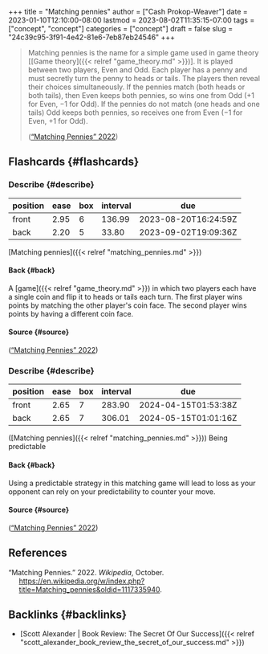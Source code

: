 +++
title = "Matching pennies"
author = ["Cash Prokop-Weaver"]
date = 2023-01-10T12:10:00-08:00
lastmod = 2023-08-02T11:35:15-07:00
tags = ["concept", "concept"]
categories = ["concept"]
draft = false
slug = "24c39c95-3f91-4e42-81e6-7eb87eb24546"
+++

> Matching pennies is the name for a simple game used in game theory [[Game theory]({{< relref "game_theory.md" >}})]. It is played between two players, Even and Odd. Each player has a penny and must secretly turn the penny to heads or tails. The players then reveal their choices simultaneously. If the pennies match (both heads or both tails), then Even keeps both pennies, so wins one from Odd (+1 for Even, −1 for Odd). If the pennies do not match (one heads and one tails) Odd keeps both pennies, so receives one from Even (−1 for Even, +1 for Odd).
>
> (<a href="#citeproc_bib_item_1">“Matching Pennies” 2022</a>)


## Flashcards {#flashcards}


### Describe {#describe}

| position | ease | box | interval | due                  |
|----------|------|-----|----------|----------------------|
| front    | 2.95 | 6   | 136.99   | 2023-08-20T16:24:59Z |
| back     | 2.20 | 5   | 33.80    | 2023-09-02T19:09:36Z |

[Matching pennies]({{< relref "matching_pennies.md" >}})


#### Back {#back}

A [game]({{< relref "game_theory.md" >}}) in which two players each have a single coin and flip it to heads or tails each turn. The first player wins points by matching the other player's coin face. The second player wins points by having a different coin face.


#### Source {#source}

(<a href="#citeproc_bib_item_1">“Matching Pennies” 2022</a>)


### Describe {#describe}

| position | ease | box | interval | due                  |
|----------|------|-----|----------|----------------------|
| front    | 2.65 | 7   | 283.90   | 2024-04-15T01:53:38Z |
| back     | 2.65 | 7   | 306.01   | 2024-05-15T01:01:16Z |

([Matching pennies]({{< relref "matching_pennies.md" >}})) Being predictable


#### Back {#back}

Using a predictable strategy in this matching game will lead to loss as your opponent can rely on your predictability to counter your move.


#### Source {#source}

(<a href="#citeproc_bib_item_1">“Matching Pennies” 2022</a>)

## References

<style>.csl-entry{text-indent: -1.5em; margin-left: 1.5em;}</style><div class="csl-bib-body">
  <div class="csl-entry"><a id="citeproc_bib_item_1"></a>“Matching Pennies.” 2022. <i>Wikipedia</i>, October. <a href="https://en.wikipedia.org/w/index.php?title=Matching_pennies&oldid=1117335940">https://en.wikipedia.org/w/index.php?title=Matching_pennies&#38;oldid=1117335940</a>.</div>
</div>


## Backlinks {#backlinks}

-   [Scott Alexander | Book Review: The Secret Of Our Success]({{< relref "scott_alexander_book_review_the_secret_of_our_success.md" >}})
